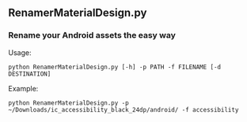 ## RenamerMaterialDesign.py
### Rename your Android assets the easy way

Usage:

`
python RenamerMaterialDesign.py [-h] -p PATH -f FILENAME [-d DESTINATION]
`

Example:

`
python RenamerMaterialDesign.py -p ~/Downloads/ic_accessibility_black_24dp/android/ -f accessibility
`

